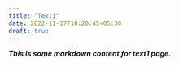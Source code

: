 ```yaml
---
title: "Text1"
date: 2022-11-17T10:20:45+05:30
draft: true
---
```


***This is some markdown content for text1 page.***